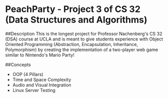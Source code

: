 # PeachParty - Project 3 of CS 32 (Data Structures and Algorithms)

##Description
This is the longest project for Professor Nachenberg's CS 32 (DSA) course at UCLA and is meant to give students experience with Object Oriented Programming (Abstraction, Encapsulation, Inheritance, Polymorphism) by creating the implementation of a two-player web game similar to Nintendo's Mario Party!

##Concepts
* OOP (4 Pillars)
* Time and Space Complexity
* Audio and Visual Integration
* Linux Server Testing
